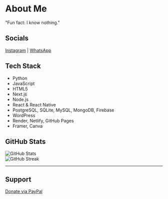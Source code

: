 # About Me
"Fun fact: I know nothing."  

## Socials
[Instagram](https://instagram.com/njaram.ba) | [WhatsApp](https://wa.me/254723752098)

## Tech Stack
- Python
- JavaScript
- HTML5
- Next.js
- Node.js
- React & React Native
- PostgreSQL, SQLite, MySQL, MongoDB, Firebase
- WordPress
- Render, Netlify, GitHub Pages
- Framer, Canva

## GitHub Stats
![GitHub Stats](https://github-readme-stats.vercel.app/api?username=briannjara&theme=dark&hide_border=false)<br>
![GitHub Streak](https://github-readme-streak-stats.herokuapp.com/?user=briannjara&theme=dark&hide_border=false)

---

## Support
[Donate via PayPal](https://paypal.me/briannjaramba133@gmail.com)